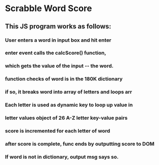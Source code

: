 # Scrabble Word Score
## This JS program works as follows:
### User enters a word in input box and hit enter
### enter event calls the calcScore() function,
### which gets the value of the input -- the word.
### function checks of word is in the 180K dictionary
### if so, it breaks word into array of letters and loops arr
### Each letter is used as dynamic key to loop up value in 
### letter values object of 26 A-Z letter key-value pairs
### score is incremented for each letter of word
### after score is complete, func ends by outputting score to DOM
### If word is not in dictionary, output msg says so.